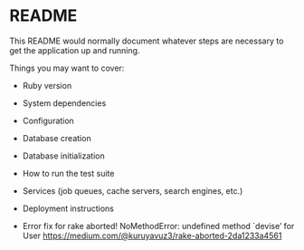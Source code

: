 # README

This README would normally document whatever steps are necessary to get the
application up and running.

Things you may want to cover:

* Ruby version

* System dependencies

* Configuration

* Database creation

* Database initialization

* How to run the test suite

* Services (job queues, cache servers, search engines, etc.)

* Deployment instructions

* Error fix for rake aborted!
NoMethodError: undefined method `devise’ for User  https://medium.com/@kuruyavuz3/rake-aborted-2da1233a4561
